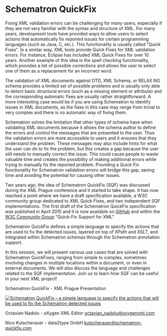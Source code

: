 # Schematron QuickFix

Fixing XML validation errors can be challenging for many users, especially if they are not very familiar with the syntax and structure of XML. For many years, development tools have provided ways to allow users to select actions that automatically fix reported issues for certain programming languages (such as Java, C, etc.). This functionality is usually called "Quick Fixes". In a similar way, XML tools provide Quick Fixes for XML validation errors. For instance, Eclipse has included XML Quick Fixes for over 10 years. Another example of this idea is the spell checking functionality, which provides a list of possible corrections and allows the user to select one of them as a replacement for an incorrect word.

The validation of XML documents against DTD, XML Schema, or RELAX NG schema provides a limited set of possible problems and is usually only able to detect basic structural errors (such as a missing element or attribute) and the corresponding automatic fixes are usually rather straightforward. A more interesting case would be if you are using Schematron to identify issues in XML documents, as the fixes in this case may range from trivial to very complex and there is no automatic way of fixing them.

Schematron solves the limitation that other types of schema have when validating XML documents because it allows the schema author to define the errors and control the messages that are presented to the user. Thus the validation errors are more accessible to users and it ensures that they understand the problem. These messages may also include hints for what the user can do to fix the problem, but this creates a gap because the user still needs to manually correct the issue. This could cause people to waste valuable time and creates the possibility of making additional errors while trying to manually fix the reported problem. Providing a Quick Fix functionality for Schematron validation errors will bridge this gap, saving time and avoiding the potential for causing other issues.

Two years ago, the idea of Schematron QuickFix (SQF) was discussed during the XML Prague conference and it started to take shape. It has now reached a point where we have a draft specification available, a W3C community group dedicated to XML Quick Fixes, and two independent SQF implementations. The first draft of the Schematron QuickFix specification was published in April 2015 and it is now available on 
[GitHub](http://schematron-quickfix.github.io/sqf) and within the 
[W3C Community Group](https://www.w3.org/community/quickfix/) "Quick-Fix Support for XML".

Schematron QuickFix defines a simple language to specify the actions that are used to fix the detected issues, layered on top of XPath and XSLT, and integrated within Schematron schemas through the Schematron annotation support.

In this session, we will present various use cases that are solved with Schematron QuickFixes, ranging from simple to complex, sometimes involving changes in multiple locations within a document, or even in external documents. We will also discuss the language and challenges related to the SQF implementation. Join us to learn how SQF can be useful in your next XML project!

Schematron QuickFix - XML Prague Presentation

[![Schematron QuickFix – a simple language to specify the actions that will be used to fix the Schematron detected issues](https://img.youtube.com/vi/RLMc0B0di5s/1.jpg "Schematron QuickFix - XML Prague Presentation")](https://www.youtube.com/watch?v=RLMc0B0di5s)

Octavian Nadolu - oXygen XML Editor
octavian_nadolu@oxygenxml.com

Nico Kutscherauer - data2type GmbH
kutscherauer@schematron-quickfix.com
